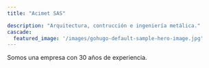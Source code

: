 ```yaml
---
title: "Acimet SAS"

description: "Arquitectura, contrucción e ingeniería metálica."
cascade:
  featured_image: '/images/gohugo-default-sample-hero-image.jpg'
---
```

Somos una empresa con 30 años de experiencia.
